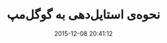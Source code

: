 ---
layout: post
title: "نحوه‌ی استایل‌دهی به گوگل‌مپ"
date: 2015-12-08 20:41:12
section: article
link: "http://www.majidonline.com/article/%D9%86%D8%AD%D9%88%D9%87%E2%80%8C%DB%8C_%D8%A7%D8%B3%D8%AA%D8%A7%DB%8C%D9%84%E2%80%8C%D8%AF%D9%87%DB%8C_%D8%A8%D9%87_%DA%AF%D9%88%DA%AF%D9%84%E2%80%8C%D9%85%D9%BE.html"
user: "نوید کاشانی"
user_link: "http://navid.kashani.ir/"
---
